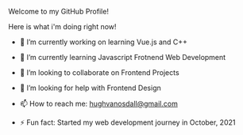 Welcome to my GitHub Profile!

Here is what i'm doing right now!

- 🔭 I’m currently working on learning Vue.js and C++

- 🌱 I’m currently learning Javascript Frotnend Web Development 

- 👯 I’m looking to collaborate on Frontend Projects

- 🤔 I’m looking for help with Frontend Design

- 📫 How to reach me: hughvanosdall@gmail.com

- ⚡ Fun fact: Started my web development journey in October, 2021

